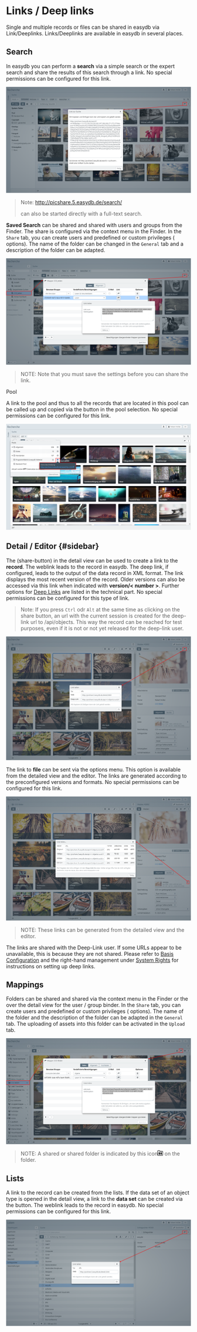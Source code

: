 # Links / Deep links

Single and multiple records or files can be shared in easydb via Link/Deeplinks. Links/Deeplinks are available in easydb in several places.

## Search

In easydb you can perform a **search** via a simple search or the expert search and share the results of this search through a link. No special permissions can be configured for this link.

![Link to search](link_search.png)

> Note: http://picshare.5.easydb.de/search/ <search> can also be started directly with a full-text search.

**Saved Search** can be shared and shared with users and groups from the Finder. The share is configured via the context menu in the Finder. In the <code class="tab">Share</code> tab, you can create users and predefined or custom privileges (<i class =" fa fa-bars "> </i> options). The name of the folder can be changed in the <code class="tab">General</code> tab and a description of the folder can be adapted.

![Link to saved search](link_safed_search.png)

> NOTE: Note that you must save the settings before you can share the link.


Pool

A link to the pool and thus to all the records that are located in this pool can be called up and copied via the <i class = "fa fa-info-circle"> </i> button in the pool selection. No special permissions can be configured for this link.

![Link to the records of a pool](link_pool.png)

## Detail / Editor {#sidebar}

The <i class = "fa fa-share"> </i> (share-button) in the detail view can be used to create a link to the **record**. The weblink leads to the record in easydb. The deep link, if configured, leads to the output of the data record in XML format. The link displays the most recent version of the record. Older versions can also be accessed via this link when indicated with **version/< number >**. Further options for [Deep Links](https://docs.easydb.de/en/technical/api/objects/objects.html) are listed in the technical part. No special permissions can be configured for this type of link. 

> Note: If you press `Ctrl` odr `Alt` at the same time as clicking on the share button, an url with the current session is created for the deep-link url to /api/objects. This way the record can be reached for test purposes, even if it is not or not yet released for the deep-link user.



![Link to the record](link_detail_asset.png)

The link to **file** can be sent via the <i class = "fa fa-ellipsis-v"> </i> options menu. This option is available from the detailed view and the editor. The links are generated according to the preconfigured versions and formats. No special permissions can be configured for this link.

![Link from detail view to the file](link_detail_file.png)

> NOTE: These links can be generated from the detailed view and the editor.

The links are shared with the Deep-Link user. If some URLs appear to be unavailable, this is because they are not shared. Please refer to [Basis Configuration](../../../administration/base-config/base-config.html) and the right-hand management under [System Rights](../../../rightsmanagement/rightsmanagement.html) for instructions on setting up deep links.


## Mappings

Folders can be shared and shared via the context menu in the Finder or the <i class = "fa fa-share"> </i> over the detail view for the user / group binder. In the <code class="tab">Share</code> tab, you can create users and predefined or custom privileges (<i class =" fa fa-bars "> </i> options). The name of the folder and the description of the folder can be adapted in the <code class="tab">General</code> tab. The uploading of assets into this folder can be activated in the <code class="tab">Upload</code> tab.

![Share and share folder](link_collection.png)

> NOTE: A shared or shared folder is indicated by this icon![Shared](collection_shared.png) on ​​the folder.

## Lists

A link to the record can be created from the lists. If the data set of an object type is opened in the detail view, a link to the **data set** can be created via the <i class = "fa fa-share"> </i> button. The weblink leads to the record in easydb. No special permissions can be configured for this link.

![Link to record from list](link_list_keyword.png)